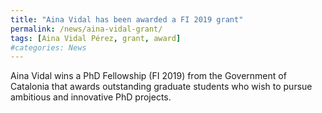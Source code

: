 ```yaml
---
title: "Aina Vidal has been awarded a FI 2019 grant"
permalink: /news/aina-vidal-grant/
tags: [Aina Vidal Pérez, grant, award]
#categories: News
---
```


Aina Vidal wins a PhD Fellowship (FI 2019) from the Government of Catalonia that awards outstanding graduate students who wish to pursue ambitious and innovative PhD projects.
